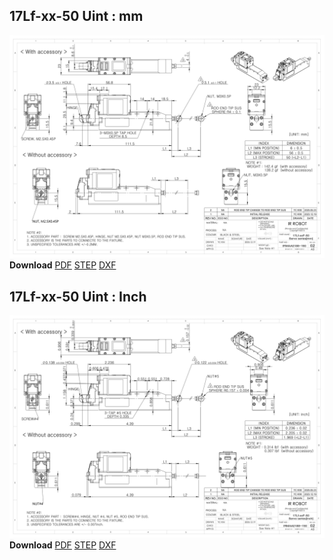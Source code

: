 ## 17Lf-xx-50 Uint : mm
![17Lf-xx-50 Drawing](./data/ENG-17Lf-xxF-50-Sevo-Seriesmm_Rev02_20250523.png)  
**Download** <a href="./data/ENG-17Lf-xxF-50-Sevo-Seriesmm_Rev02_20250523.pdf" download>PDF</a> <a href="./data/17Lf-xxxxx-50-Servo-Series_Rev02_20250523.step" download>STEP</a> <a href="./data/17Lf-xxxxx-50-Servo-Seriesmm_Rev02_20250523.DXF" download>DXF</a>
## 17Lf-xx-50 Uint : Inch
![17Lf-xx-50 Drawing](./data/ENG-17Lf-xxF-50-Sevo-Seriesinch_Rev02_20250523.png)  
**Download** <a href="./data/17Lf-xxxxx-50-Servo-Seriesinch_Rev02_20250523.pdf" download>PDF</a> <a href="./data/17Lf-xxxxx-50-Servo-Series_Rev02_20250523.step" download>STEP</a> <a href="./data/17Lf-xxxxx-50-Servo-Seriesinch_Rev02_20250523.DXF" download>DXF</a>